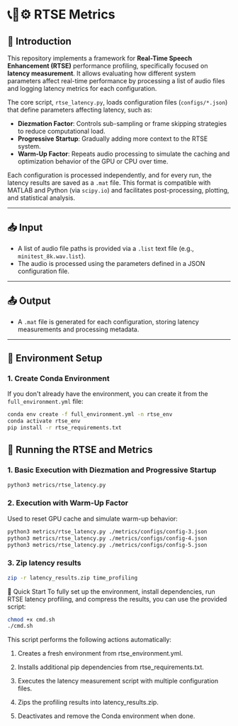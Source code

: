 # 📞🧠⚙️ RTSE Metrics

## 📘 Introduction

This repository implements a framework for **Real-Time Speech Enhancement (RTSE)** performance profiling, specifically focused on **latency measurement**. It allows evaluating how different system parameters affect real-time performance by processing a list of audio files and logging latency metrics for each configuration.

The core script, `rtse_latency.py`, loads configuration files (`configs/*.json`) that define parameters affecting latency, such as:

- **Diezmation Factor**: Controls sub-sampling or frame skipping strategies to reduce computational load.
- **Progressive Startup**: Gradually adding more context to the RTSE system.
- **Warm-Up Factor**: Repeats audio processing to simulate the caching and optimization behavior of the GPU or CPU over time.

Each configuration is processed independently, and for every run, the latency results are saved as a `.mat` file. This format is compatible with MATLAB and Python (via `scipy.io`) and facilitates post-processing, plotting, and statistical analysis.

---

## 📥 Input

- A list of audio file paths is provided via a `.list` text file (e.g., `minitest_8k.wav.list`).
- The audio is processed using the parameters defined in a JSON configuration file.

---

## 📤 Output

- A `.mat` file is generated for each configuration, storing latency measurements and processing metadata.

---

## 🔧 Environment Setup

### 1. **Create Conda Environment**

If you don't already have the environment, you can create it from the `full_environment.yml` file:

```bash
conda env create -f full_environment.yml -n rtse_env
conda activate rtse_env
pip install -r rtse_requirements.txt
```

## 🚀 Running the RTSE and Metrics
### 1. **Basic Execution with Diezmation and Progressive Startup**
```bash
python3 metrics/rtse_latency.py
```
### 2. **Execution with Warm-Up Factor**
Used to reset GPU cache and simulate warm-up behavior:
```bash
python3 metrics/rtse_latency.py ./metrics/configs/config-3.json
python3 metrics/rtse_latency.py ./metrics/configs/config-4.json
python3 metrics/rtse_latency.py ./metrics/configs/config-5.json
```
### 3. Zip latency results
```bash
zip -r latency_results.zip time_profiling
```

🔧 Quick Start
To fully set up the environment, install dependencies, run RTSE latency profiling, and compress the results, you can use the provided script:

```bash
chmod +x cmd.sh
./cmd.sh
```

This script performs the following actions automatically:


1. Creates a fresh environment from rtse_environment.yml.

2. Installs additional pip dependencies from rtse_requirements.txt.

3. Executes the latency measurement script with multiple configuration files.

4. Zips the profiling results into latency_results.zip.

5. Deactivates and remove the Conda environment when done.
